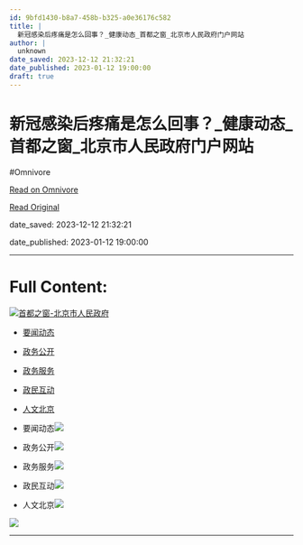 ```yaml
---
id: 9bfd1430-b8a7-458b-b325-a0e36176c582
title: |
  新冠感染后疼痛是怎么回事？_健康动态_首都之窗_北京市人民政府门户网站
author: |
  unknown
date_saved: 2023-12-12 21:32:21
date_published: 2023-01-12 19:00:00
draft: true
---
```


# 新冠感染后疼痛是怎么回事？_健康动态_首都之窗_北京市人民政府门户网站
#Omnivore

[Read on Omnivore](https://omnivore.app/me/-18c61049b4f)

[Read Original](https://www.beijing.gov.cn/fuwu/bmfw/jhsyfwzdzx/2022jkbjxfjt/jkdt/202301/t20230119_2905617.html)

date_saved: 2023-12-12 21:32:21

date_published: 2023-01-12 19:00:00

--- 

# Full Content: 

[![首都之窗-北京市人民政府](https://proxy-prod.omnivore-image-cache.app/0x0,se_tEMbw3Qw632Ex0P_TPykAk74yjWR3QHAj9pJAY5hs/https://www.beijing.gov.cn/images/logo_ch_20191009.png)](https://www.beijing.gov.cn/)

* [要闻动态](https://www.beijing.gov.cn/ywdt/ "要闻动态")
* [政务公开](https://www.beijing.gov.cn/gongkai/ "政务公开")
* [政务服务](https://banshi.beijing.gov.cn/ "政务服务")
* [政民互动](https://www.beijing.gov.cn/hudong/ "政民互动")
* [人文北京](https://www.beijing.gov.cn/renwen/ "人文北京")

* 要闻动态![](https://proxy-prod.omnivore-image-cache.app/0x0,s7PAji15y0hVJJH-KRBOj_0ys72nupFDy9d82JhRzvqU/https://www.beijing.gov.cn/ywdt/images/icon_yn_20180730.png)
* 政务公开![](https://proxy-prod.omnivore-image-cache.app/0x0,s7PAji15y0hVJJH-KRBOj_0ys72nupFDy9d82JhRzvqU/https://www.beijing.gov.cn/ywdt/images/icon_yn_20180730.png)
* 政务服务![](https://proxy-prod.omnivore-image-cache.app/0x0,s7PAji15y0hVJJH-KRBOj_0ys72nupFDy9d82JhRzvqU/https://www.beijing.gov.cn/ywdt/images/icon_yn_20180730.png)
* 政民互动![](https://proxy-prod.omnivore-image-cache.app/0x0,s7PAji15y0hVJJH-KRBOj_0ys72nupFDy9d82JhRzvqU/https://www.beijing.gov.cn/ywdt/images/icon_yn_20180730.png)
* 人文北京![](https://proxy-prod.omnivore-image-cache.app/0x0,s7PAji15y0hVJJH-KRBOj_0ys72nupFDy9d82JhRzvqU/https://www.beijing.gov.cn/ywdt/images/icon_yn_20180730.png)

![](https://proxy-prod.omnivore-image-cache.app/0x0,sXJSOoj39QmxohGRbFvxAJz5MYb8iFTKNGXdtLNy2kS0/https://www.beijing.gov.cn/images/share_weixin_img_20160823.jpg)

---

